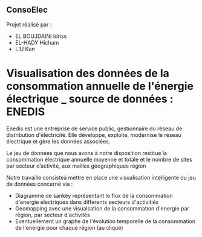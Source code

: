 ## ConsoElec
Projet réalisé par : 
- EL BOUJDAINI Idriss 
- EL-HADY Hicham 
- LIU Kun  
# Visualisation des données de la consommation annuelle de l'énergie électrique _ source de données : ENEDIS

Enedis est une entreprise de service public, gestionnaire du réseau de distribution d'électricité. Elle développe, exploite, modernise le réseau électrique et gère les données associées.

Le jeu de données que nous avons à notre disposition restitue la consommation électrique annuelle moyenne et totale et le nombre de sites par secteur d’activité, aux mailles géographiques région

Notre travaille consisteà mettre en place une visualisation intelligente du jeu de données concerné via :
- Diagramme de sankey représentant le flux de la consommation d'energie électriques dans differents secteurs d'activitiés
- Geomapping avec une visualsation de la consommation d'energie par région, par secteur d'activités 
- Eventuellement un graphe de l'évolution temporelle de la consommation de l'energie pour chaque région (au clique)


